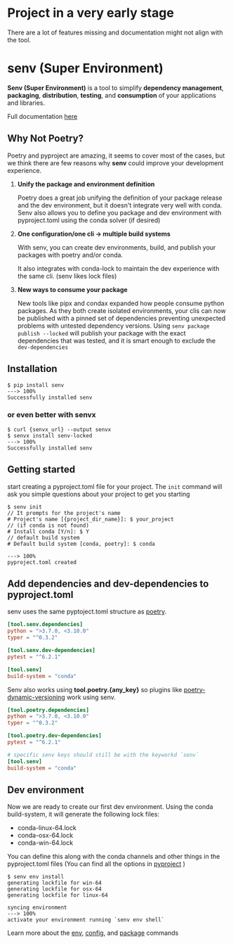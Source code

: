 # Project in a very early stage
There are a lot of features missing and documentation might not align with the tool. 

# senv (Super Environment)

**Senv (Super Environment)** is a tool to simplify **dependency management**, **packaging**, **distribution**, **testing**, and **consumption** of your applications and libraries.

Full documentation [here](https://jorgegarciairazabal.github.io/senv/)

## Why Not Poetry?
Poetry and pyproject are amazing, it seems to cover most of the cases, but we think 
there are few reasons why **senv** could improve your development experience.

1. **Unify the package and environment definition**
   
   Poetry does a great job unifying the definition of your package release
   and the dev environment, but it doesn't integrate very well with conda.
   Senv also allows you to define you package and dev environment
   with pyproject.toml using the conda solver (if desired)

2. **One configuration/one cli -> multiple build systems**
   
   With senv, you can create dev environments, build, and publish your packages with poetry and/or conda.

   It also integrates with conda-lock to maintain the dev experience with the same cli. (senv likes lock files)

3. **New ways to consume your package**

   New tools like pipx and condax expanded how people consume python packages. As they both create isolated environments, 
   your clis can now be published with a pinned set of dependencies preventing unexpected problems with 
   untested dependency versions. Using `senv package publish --locked` will publish your package 
   with the exact dependencies that was tested, and it is smart enough to exclude the `dev-dependencies`


## Installation
<div class="termy">

```console
$ pip install senv
---> 100%
Successfully installed senv
```

</div>

### or even better with senvx

<div class="termy">

```console
$ curl {senvx_url} --output senvx
$ senvx install senv-locked
---> 100%
Successfully installed senv
```

</div>



## Getting started
start creating a pyproject.toml file for your project.
The `init` command will ask you simple questions about your project to get you starting

<div class="termy">

```console
$ senv init
// It prompts for the project's name
# Project's name [{project_dir_name}]: $ your_project
// (if conda is not found)
# Install conda [Y/n]: $ Y
// default build system
# Default build system [conda, poetry]: $ conda

---> 100%
pyproject.toml created
```

</div>


## Add dependencies and dev-dependencies to pyproject.toml

senv uses the same pyptoject.toml structure as [poetry](https://python-poetry.org/docs/pyproject/).

```toml
[tool.senv.dependencies]
python = ">3.7.0, <3.10.0"
typer = "^0.3.2"

[tool.senv.dev-dependencies]
pytest = "^6.2.1"

[tool.senv]
build-system = "conda"
```

Senv also works using **tool.poetry.{any_key}** so plugins like [poetry-dynamic-versioning](https://pypi.org/project/poetry-dynamic-versioning/) work using senv.

```toml
[tool.poetry.dependencies]
python = ">3.7.0, <3.10.0"
typer = "^0.3.2"

[tool.poetry.dev-dependencies]
pytest = "^6.2.1"

# specific senv keys should still be with the keyworkd `senv`
[tool.senv] 
build-system = "conda"
```

## Dev environment

Now we are ready to create our first dev environment. Using the conda build-system, it will generate the following lock files:

- conda-linux-64.lock
- conda-osx-64.lock
- conda-win-64.lock

You can define this along with the conda channels and other things in the pyproject.toml files (You can find all the options in [pyproject](./pyproject.md#configuration) )

<div class="termy">

```console
$ senv env install
generating lockfile for win-64
generating lockfile for osx-64
generating lockfile for linux-64

syncing environment
---> 100%
activate your environment running `senv env shell`
```

</div>

Learn more about the [env](docs/env.md), [config](docs/config.md), and [package](docs/package.md) commands
